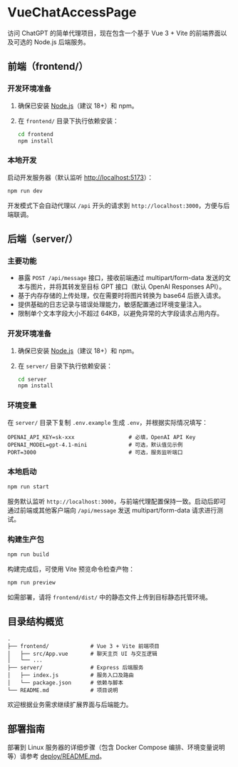 # VueChatAccessPage

访问 ChatGPT 的简单代理项目，现在包含一个基于 Vue 3 + Vite 的前端界面以及可选的 Node.js 后端服务。

## 前端（frontend/）

### 开发环境准备

1. 确保已安装 [Node.js](https://nodejs.org/)（建议 18+）和 npm。
2. 在 `frontend/` 目录下执行依赖安装：

   ```bash
   cd frontend
   npm install
   ```

### 本地开发

启动开发服务器（默认监听 <http://localhost:5173>）：

```bash
npm run dev
```

开发模式下会自动代理以 `/api` 开头的请求到 `http://localhost:3000`，方便与后端联调。

## 后端（server/）

### 主要功能

* 暴露 `POST /api/message` 接口，接收前端通过 multipart/form-data 发送的文本与图片，并将其转发至目标 GPT 接口（默认 OpenAI Responses API）。
* 基于内存存储的上传处理，仅在需要时将图片转换为 base64 后嵌入请求。
* 提供基础的日志记录与错误处理能力，敏感配置通过环境变量注入。
* 限制单个文本字段大小不超过 64KB，以避免异常的大字段请求占用内存。

### 开发环境准备

1. 确保已安装 [Node.js](https://nodejs.org/)（建议 18+）和 npm。
2. 在 `server/` 目录下执行依赖安装：

   ```bash
   cd server
   npm install
   ```

### 环境变量

在 `server/` 目录下复制 `.env.example` 生成 `.env`，并根据实际情况填写：

```env
OPENAI_API_KEY=sk-xxx                 # 必填，OpenAI API Key
OPENAI_MODEL=gpt-4.1-mini             # 可选，默认值见示例
PORT=3000                             # 可选，服务监听端口
```

### 本地启动

```bash
npm run start
```

服务默认监听 `http://localhost:3000`，与前端代理配置保持一致。启动后即可通过前端或其他客户端向 `/api/message` 发送 multipart/form-data 请求进行测试。

### 构建生产包

```bash
npm run build
```

构建完成后，可使用 Vite 预览命令检查产物：

```bash
npm run preview
```

如需部署，请将 `frontend/dist/` 中的静态文件上传到目标静态托管环境。

## 目录结构概览

```
.
├── frontend/             # Vue 3 + Vite 前端项目
│   ├── src/App.vue       # 聊天主页 UI 与交互逻辑
│   └── ...
├── server/               # Express 后端服务
│   ├── index.js          # 服务入口及路由
│   └── package.json      # 依赖与脚本
└── README.md             # 项目说明
```

欢迎根据业务需求继续扩展界面与后端能力。

## 部署指南

部署到 Linux 服务器的详细步骤（包含 Docker Compose 编排、环境变量说明等）请参考 [deploy/README.md](deploy/README.md)。
